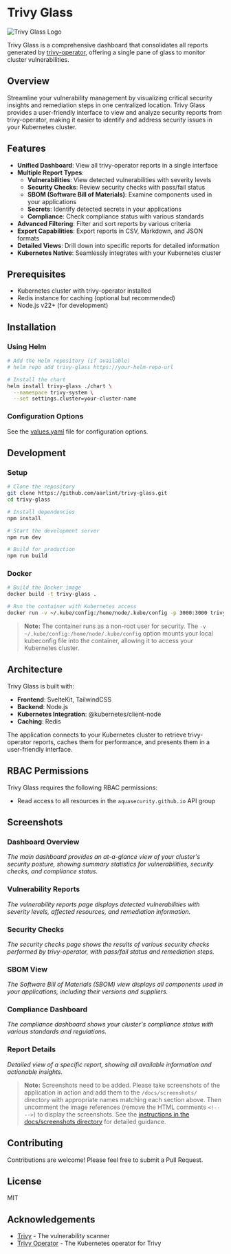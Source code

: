 # Trivy Glass

![Trivy Glass Logo](/static/trivyglass.png)

Trivy Glass is a comprehensive dashboard that consolidates all reports generated by [trivy-operator](https://github.com/aquasecurity/trivy-operator), offering a single pane of glass to monitor cluster vulnerabilities.

## Overview

Streamline your vulnerability management by visualizing critical security insights and remediation steps in one centralized location. Trivy Glass provides a user-friendly interface to view and analyze security reports from trivy-operator, making it easier to identify and address security issues in your Kubernetes cluster.

## Features

- **Unified Dashboard**: View all trivy-operator reports in a single interface
- **Multiple Report Types**:
  - **Vulnerabilities**: View detected vulnerabilities with severity levels
  - **Security Checks**: Review security checks with pass/fail status
  - **SBOM (Software Bill of Materials)**: Examine components used in your applications
  - **Secrets**: Identify detected secrets in your applications
  - **Compliance**: Check compliance status with various standards
- **Advanced Filtering**: Filter and sort reports by various criteria
- **Export Capabilities**: Export reports in CSV, Markdown, and JSON formats
- **Detailed Views**: Drill down into specific reports for detailed information
- **Kubernetes Native**: Seamlessly integrates with your Kubernetes cluster

## Prerequisites

- Kubernetes cluster with trivy-operator installed
- Redis instance for caching (optional but recommended)
- Node.js v22+ (for development)

## Installation

### Using Helm

```bash
# Add the Helm repository (if available)
# helm repo add trivy-glass https://your-helm-repo-url

# Install the chart
helm install trivy-glass ./chart \
  --namespace trivy-system \
  --set settings.cluster=your-cluster-name
```

### Configuration Options

See the [values.yaml](chart/values.yaml) file for configuration options.

## Development

### Setup

```bash
# Clone the repository
git clone https://github.com/aarlint/trivy-glass.git
cd trivy-glass

# Install dependencies
npm install

# Start the development server
npm run dev

# Build for production
npm run build
```

### Docker

```bash
# Build the Docker image
docker build -t trivy-glass .

# Run the container with Kubernetes access
docker run -v ~/.kube/config:/home/node/.kube/config -p 3000:3000 trivy-glass
```

> **Note:** The container runs as a non-root user for security. The `-v ~/.kube/config:/home/node/.kube/config` option mounts your local kubeconfig file into the container, allowing it to access your Kubernetes cluster.

## Architecture

Trivy Glass is built with:

- **Frontend**: SvelteKit, TailwindCSS
- **Backend**: Node.js
- **Kubernetes Integration**: @kubernetes/client-node
- **Caching**: Redis

The application connects to your Kubernetes cluster to retrieve trivy-operator reports, caches them for performance, and presents them in a user-friendly interface.

## RBAC Permissions

Trivy Glass requires the following RBAC permissions:

- Read access to all resources in the `aquasecurity.github.io` API group

## Screenshots

### Dashboard Overview
<!-- ![Dashboard Overview](/docs/screenshots/dashboard-overview.png) -->
*The main dashboard provides an at-a-glance view of your cluster's security posture, showing summary statistics for vulnerabilities, security checks, and compliance status.*

### Vulnerability Reports
<!-- ![Vulnerability Reports](/docs/screenshots/vulnerability-reports.png) -->
*The vulnerability reports page displays detected vulnerabilities with severity levels, affected resources, and remediation information.*

### Security Checks
<!-- ![Security Checks](/docs/screenshots/security-checks.png) -->
*The security checks page shows the results of various security checks performed by trivy-operator, with pass/fail status and remediation steps.*

### SBOM View
<!-- ![SBOM View](/docs/screenshots/sbom-view.png) -->
*The Software Bill of Materials (SBOM) view displays all components used in your applications, including their versions and suppliers.*

### Compliance Dashboard
<!-- ![Compliance Dashboard](/docs/screenshots/compliance-dashboard.png) -->
*The compliance dashboard shows your cluster's compliance status with various standards and regulations.*

### Report Details
<!-- ![Report Details](/docs/screenshots/report-details.png) -->
*Detailed view of a specific report, showing all available information and actionable insights.*

> **Note:** Screenshots need to be added. Please take screenshots of the application in action and add them to the `/docs/screenshots/` directory with appropriate names matching each section above. Then uncomment the image references (remove the HTML comments `<!-- -->`) to display the screenshots. See the [instructions in the docs/screenshots directory](docs/screenshots/README.md) for detailed guidance.

## Contributing

Contributions are welcome! Please feel free to submit a Pull Request.

## License

MIT

## Acknowledgements

- [Trivy](https://github.com/aquasecurity/trivy) - The vulnerability scanner
- [Trivy Operator](https://github.com/aquasecurity/trivy-operator) - The Kubernetes operator for Trivy
